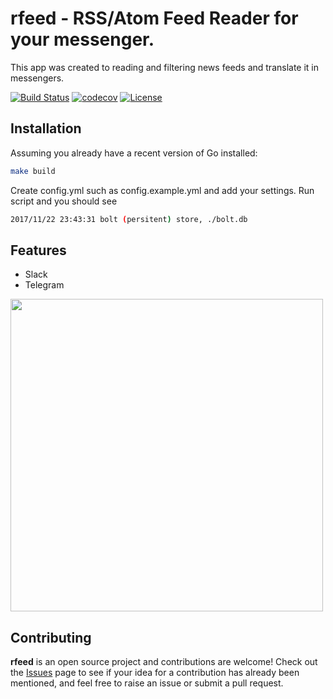 # rfeed - RSS/Atom Feed Reader for your messenger.

This app was created to reading and filtering news feeds and translate it in messengers.

[![Build Status](https://api.travis-ci.org/dmvass/rfeed.svg?branch=master)](https://travis-ci.org/dmvass/rfeed)
[![codecov](https://codecov.io/gh/dmvass/rfeed/branch/master/graph/badge.svg)](https://codecov.io/gh/dmvass/rfeed)
[![License](https://img.shields.io/badge/license-Apache%202.0-blue.svg)](https://github.com/dmvass/rfeed/blob/master/LICENSE)


## Installation

Assuming you already have a recent version of Go installed:
```bash
make build
```
Create config.yml such as config.example.yml and add your settings.
Run script and you should see
```bash
2017/11/22 23:43:31 bolt (persitent) store, ./bolt.db
```


## Features
* Slack
* Telegram

<img src="https://image.ibb.co/eLWgQ6/Screen_Shot_2017_11_21_at_10_08_48_PM.png" width="500"/>


## Contributing 
**rfeed** is an open source project and contributions are welcome! Check out the [Issues](https://github.com/dmvass/rfeed/issues) page to see if your idea for a contribution has already been mentioned, and feel free to raise an issue or submit a pull request.

